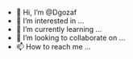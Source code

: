 - 👋 Hi, I’m @Dgozaf
- 👀 I’m interested in ...
- 🌱 I’m currently learning ...
- 💞️ I’m looking to collaborate on ...
- 📫 How to reach me ...

<!---
Dgozaf/Dgozaf is a ✨ special ✨ repository because its `README.md` (this file) appears on your GitHub profile.
You can click the Preview link to take a look at your changes.
--->
